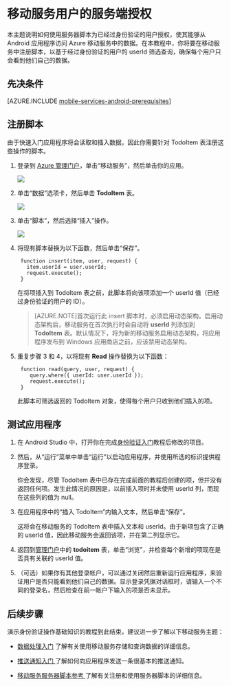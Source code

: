 <properties 
	pageTitle="服务端授权 (Android) | 移动开发人员中心" 
	description="了解如何在 Azure 移动服务的 JavaScript 后端对用户授权。" 
	services="mobile-services" 
	documentationCenter="android" 
	authors="ggailey777" 
	manager="dwrede" 
	editor=""/>

<tags 
	ms.service="mobile-services" 
	ms.date="04/13/2015" 
	wacn.date="06/26/2015"/>

# 移动服务用户的服务端授权



本主题说明如何使用服务器脚本为已经过身份验证的用户授权，使其能够从 Android 应用程序访问 Azure 移动服务中的数据。在本教程中，你将要在移动服务中注册脚本，以基于经过身份验证的用户的 userId 筛选查询，确保每个用户只会看到他们自己的数据。

## 先决条件

[AZURE.INCLUDE [mobile-services-android-prerequisites](../includes/mobile-services-android-prerequisites.md)]

## <a name="register-scripts"></a>注册脚本
由于快速入门应用程序将会读取和插入数据，因此你需要针对 TodoItem 表注册这些操作的脚本。

1. 登录到 [Azure 管理门户]，单击“移动服务”，然后单击你的应用。 

   	![][0]

2. 单击“数据”选项卡，然后单击 **TodoItem** 表。

   	![][1]

3. 单击“脚本”，然后选择“插入”操作。

   	![][2]

4. 将现有脚本替换为以下函数，然后单击“保存”。

        function insert(item, user, request) {
          item.userId = user.userId;    
          request.execute();
        }  

   在将项插入到 TodoItem 表之前，此脚本将向该项添加一个 userId 值（已经过身份验证的用户的 ID）。

	>[AZURE.NOTE]首次运行此 insert 脚本时，必须启用动态架构。启用动态架构后，移动服务在首次执行时会自动将 **userId** 列添加到 **TodoItem** 表。默认情况下，将为新的移动服务启用动态架构，将应用程序发布到 Windows 应用商店之前，应该禁用动态架构。

5. 重复步骤 3 和 4，以将现有 **Read** 操作替换为以下函数：

        function read(query, user, request) {
           query.where({ userId: user.userId });    
           request.execute();
        }

   	此脚本可筛选返回的 TodoItem 对象，使得每个用户只收到他们插入的项。

## 测试应用程序

1. 在 Android Studio 中，打开你在完成[身份验证入门]教程后修改的项目。

2. 然后，从“运行”菜单中单击“运行”以启动应用程序，并使用所选的标识提供程序登录。

   	你会发现，尽管 TodoItem 表中已存在完成前面的教程后创建的项，但并没有返回任何项。发生此情况的原因是，以前插入项时并未使用 userId 列，而现在这些列的值为 null。

3. 在应用程序中的“插入 TodoItem”内输入文本，然后单击“保存”。

   	这将会在移动服务的 TodoItem 表中插入文本和 userId。由于新项包含了正确的 userId 值，因此移动服务会返回该项，并在第二列显示它。

4. 返回到[管理门户][Azure Management Portal]中的 **todoitem** 表，单击“浏览”，并检查每个新增的项现在是否具有关联的 userId 值。

5. （可选）如果你有其他登录帐户，可以通过关闭然后重新运行应用程序，来验证用户是否只能看到他们自己的数据。显示登录凭据对话框时，请输入一个不同的登录名，然后检查在前一帐户下输入的项是否未显示。

## 后续步骤

演示身份验证操作基础知识的教程到此结束。建议进一步了解以下移动服务主题：

* [数据处理入门] 了解有关使用移动服务存储和查询数据的详细信息。

* [推送通知入门 ] 了解如何向应用程序发送一条很基本的推送通知。

* [移动服务服务器脚本参考 ] 了解有关注册和使用服务器脚本的详细信息。

<!-- Anchors. -->

[Register server scripts]: #register-scripts
[Next Steps]: #next-steps

<!-- Images. -->

[0]: ./media/mobile-services-android-authorize-users-in-scripts/mobile-services-selection.png
[1]: ./media/mobile-services-android-authorize-users-in-scripts/mobile-portal-data-tables.png
[2]: ./media/mobile-services-android-authorize-users-in-scripts/mobile-insert-script-users.png


<!-- URLs. -->

[移动服务服务器脚本参考 ]: /documentation/articles/mobile-services-how-to-use-server-scripts
[My Apps dashboard]: http://go.microsoft.com/fwlink/p/?LinkId=262039
[Get started with Mobile Services]: /documentation/articles/mobile-services-javascript-backend-windows-store-dotnet-get-started-android
[数据处理入门]: /documentation/articles/mobile-services-javascript-backend-windows-store-dotnet-get-started-with-data-android
[身份验证入门]: /documentation/articles/mobile-services-javascript-backend-windows-store-dotnet-get-started-with-users-android
[推送通知入门 ]: /documentation/articles/mobile-services-javascript-backend-windows-store-dotnet-get-started-with-push-android
[Azure Management Portal]: https://manage.windowsazure.cn/
[Azure 管理门户]: https://manage.windowsazure.cn/

<!---HONumber=61-->